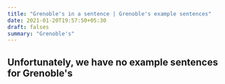 ```yaml
---
title: "Grenoble's in a sentence | Grenoble's example sentences"
date: 2021-01-20T19:57:50+05:30
draft: falses
summary: "Grenoble's"
---
```

## Unfortunately, we have no example sentences for Grenoble's                 

